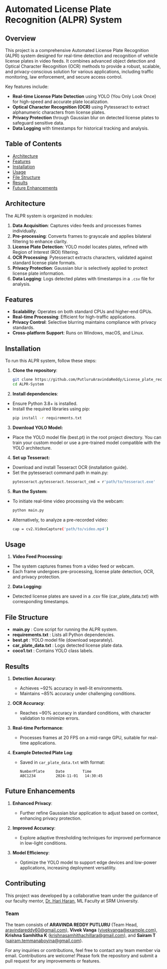 # Automated License Plate Recognition (ALPR) System

## Overview

This project is a comprehensive Automated License Plate Recognition (ALPR) system designed for real-time detection and recognition of vehicle license plates in video feeds. It combines advanced object detection and Optical Character Recognition (OCR) methods to provide a robust, scalable, and privacy-conscious solution for various applications, including traffic monitoring, law enforcement, and secure access control.

Key features include:
- **Real-time License Plate Detection** using YOLO (You Only Look Once) for high-speed and accurate plate localization.
- **Optical Character Recognition (OCR)** using Pytesseract to extract alphanumeric characters from license plates.
- **Privacy Protection** through Gaussian blur on detected license plates to safeguard sensitive data.
- **Data Logging** with timestamps for historical tracking and analysis.

## Table of Contents
- [Architecture](#architecture)
- [Features](#features)
- [Installation](#installation)
- [Usage](#usage)
- [File Structure](#file-structure)
- [Results](#results)
- [Future Enhancements](#future-enhancements)

## Architecture

The ALPR system is organized in modules:
1. **Data Acquisition**: Captures video feeds and processes frames individually.
2. **Pre-processing**: Converts frames to grayscale and applies bilateral filtering to enhance clarity.
3. **License Plate Detection**: YOLO model locates plates, refined with Region of Interest (ROI) filtering.
4. **OCR Processing**: Pytesseract extracts characters, validated against standard license plate formats.
5. **Privacy Protection**: Gaussian blur is selectively applied to protect license plate information.
6. **Data Logging**: Logs detected plates with timestamps in a `.csv` file for analysis.

## Features

- **Scalability**: Operates on both standard CPUs and higher-end GPUs.
- **Real-time Processing**: Efficient for high-traffic applications.
- **Privacy Control**: Selective blurring maintains compliance with privacy standards.
- **Cross-platform Support**: Runs on Windows, macOS, and Linux.

## Installation

To run this ALPR system, follow these steps:

1. **Clone the repository**:
   ```bash
   git clone https://github.com/PutluruAravindaReddy/License_plate_recognition.git
   cd ALPR-System

2. **Install dependencies**:
- Ensure Python 3.8+ is installed.
- Install the required libraries using pip:
    ```bash
    pip install -r requirements.txt

3. **Download YOLO Model:**
- Place the YOLO model file (best.pt) in the root project directory. You can train your custom model or use a pre-trained model compatible with the YOLO architecture.

4. **Set up Tesseract:**
- Download and install Tesseract OCR (installation guide).
- Set the pytesseract command path in main.py:
    ```bash
    pytesseract.pytesseract.tesseract_cmd = r'path/to/tesseract.exe'

5. **Run the System:**
- To initiate real-time video processing via the webcam:
    ```bash
    python main.py
- Alternatively, to analyze a pre-recorded video:
    ```bash
    cap = cv2.VideoCapture('path/to/video.mp4')

## Usage

1. **Video Feed Processing:**
- The system captures frames from a video feed or webcam.
- Each frame undergoes pre-processing, license plate detection, OCR, and privacy protection.

2. **Data Logging:**
- Detected license plates are saved in a .csv file (car_plate_data.txt) with corresponding timestamps.

## File Structure

- **main.py** : Core script for running the ALPR system.
- **requirements.txt** : Lists all Python dependencies.
- **best.pt** : YOLO model file (download separately).
- **car_plate_data.txt** : Logs detected license plate data.
- **coco1.txt** : Contains YOLO class labels.


## Results

1. **Detection Accuracy**:
   - Achieves ~92% accuracy in well-lit environments.
   - Maintains ~85% accuracy under challenging conditions.

2. **OCR Accuracy**:
   - Reaches ~90% accuracy in standard conditions, with character validation to minimize errors.

3. **Real-time Performance**:
   - Processes frames at 20 FPS on a mid-range GPU, suitable for real-time applications.

4. **Example Detected Plate Log**:
   - Saved in `car_plate_data.txt` with format:
     ```plaintext
     NumberPlate     Date        Time
     ABC1234         2024-11-01   14:30:45
     ```

## Future Enhancements

1. **Enhanced Privacy**:
   - Further refine Gaussian blur application to adjust based on context, enhancing privacy protection.

2. **Improved Accuracy**:
   - Explore adaptive thresholding techniques for improved performance in low-light conditions.

3. **Model Efficiency**:
   - Optimize the YOLO model to support edge devices and low-power applications, increasing deployment versatility.

## Contributing

This project was developed by a collaborative team under the guidance of our faculty mentor, [Dr. Hari Haran](https://www.srmist.edu.in/faculty/dr-hariharan-r/), ML Faculty at SRM University. 

### Team

The team consists of **ARAVINDA REDDY PUTLURU** (Team Head, [aravindareddy60@gmail.com](mailto:aravindareddy60@gmail.com)), **Vivek Vanga** ([vivekvanga@example.com](mailto:vivekvanga@example.com)), **Krishna Samhitha K** ([krishnasamhithachillara@gmail.com](mailto:krishnasamhithachillara@gmail.com)), and **Sairam T** ([sairam.temmanaboyina@gmail.com](mailto:sairam.temmanaboyina@gmail.com)).

For any inquiries or contributions, feel free to contact any team member via email. Contributions are welcome! Please fork the repository and submit a pull request for any improvements or features.
